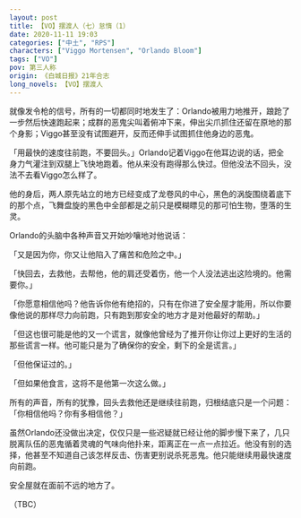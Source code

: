 ```yaml
---
layout: post
title: 【VO】摆渡人（七）怠惰（1）
date: 2020-11-11 19:03
categories: ["中土", "RPS"]
characters: ["Viggo Mortensen", "Orlando Bloom"]
tags: ["VO"]
pov: 第三人称
origin: 《白城日报》21年合志
long_novels: 【VO】摆渡人
---
```


就像发令枪的信号，所有的一切都同时地发生了：Orlando被用力地推开，踉跄了一步然后快速跑起来；成群的恶鬼尖叫着俯冲下来，伸出尖爪抓住还留在原地的那个身影；Viggo甚至没有试图避开，反而还伸手试图抓住他身边的恶鬼。

「用最快的速度往前跑，不要回头。」Orlando记着Viggo在他耳边说的话，把全身力气灌注到双腿上飞快地跑着。他从来没有跑得那么快过。但他没法不回头，没法不去看Viggo怎么样了。

他的身后，两人原先站立的地方已经变成了龙卷风的中心，黑色的涡旋围绕着底下的那个点，飞舞盘旋的黑色中全部都是之前只是模糊瞟见的那可怕生物，堕落的生灵。

Orlando的头脑中各种声音又开始吵嚷地对他说话：

「又是因为你，你又让他陷入了痛苦和危险之中。」

「快回去，去救他，去帮他，他的肩还受着伤，他一个人没法逃出这险境的。他需要你。」

「你愿意相信他吗？他告诉你他有绝招的，只有在你进了安全屋才能用，所以你要像他说的那样尽力向前跑，只有跑到那安全的地方才是对他最好的帮助。」

「但这也很可能是他的又一个谎言，就像他曾经为了推开你让你过上更好的生活的那些谎言一样。他可能只是为了确保你的安全，剩下的全是谎言。」

「但他保证过的。」

「但如果他食言，这将不是他第一次这么做。」

所有的声音，所有的犹豫，回头去救他还是继续往前跑，归根结底只是一个问题：「你相信他吗？你有多相信他？」

虽然Orlando还没做出决定，仅仅只是一些迟疑就已经让他的脚步慢下来了，几只脱离队伍的恶鬼循着灵魂的气味向他扑来，距离正在一点一点拉近。他没有别的选择，他甚至不知道自己该怎样反击、伤害更别说杀死恶鬼。他只能继续用最快速度向前跑。

安全屋就在面前不远的地方了。

（TBC）
